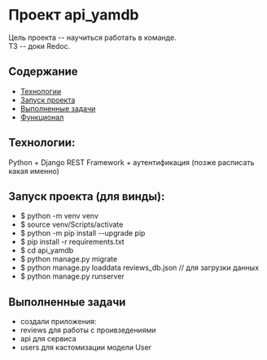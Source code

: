 # Проект api_yamdb
Цель проекта -- научиться работать в команде.   
ТЗ -- доки Redoc.

## Содержание
- [Технологии](#технологии)
- [Запуск проекта](#запуск-проекта)
- [Выполненные задачи](#задачи)
- [Функционал](#функционал)

## Технологии:
Python + Django REST Framework + аутентификация (позже расписать какая именно)


## Запуск проекта (для винды):
- $ python -m venv venv
- $ source venv/Scripts/activate
- $ python -m pip install --upgrade pip
- $ pip install -r requirements.txt
- $ cd api_yamdb
- $ python manage.py migrate
- $ python manage.py loaddata reviews_db.json // для загрузки данных
- $ python manage.py runserver


## Выполненные задачи
- создали приложения:
- reviews для работы с проивзедениями
- api для сервиса
- users для кастомизации модели User 
